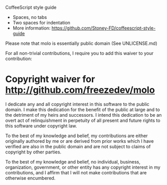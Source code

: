 CoffeeScript style guide

* Spaces, no tabs
* Two spaces for indentation
* More information: https://github.com/Stoney-FD/coffeescript-style-guide

Please note that molo is essentially public domain (See UNLICENSE.md)

For all non-trivial contributions, I require you to add this waiver to your
contribution:

# Copyright waiver for <http://github.com/freezedev/molo>

I dedicate any and all copyright interest in this software to the
public domain. I make this dedication for the benefit of the public at
large and to the detriment of my heirs and successors. I intend this
dedication to be an overt act of relinquishment in perpetuity of all
present and future rights to this software under copyright law.

To the best of my knowledge and belief, my contributions are either
originally authored by me or are derived from prior works which I have
verified are also in the public domain and are not subject to claims
of copyright by other parties.

To the best of my knowledge and belief, no individual, business,
organization, government, or other entity has any copyright interest
in my contributions, and I affirm that I will not make contributions
that are otherwise encumbered.

